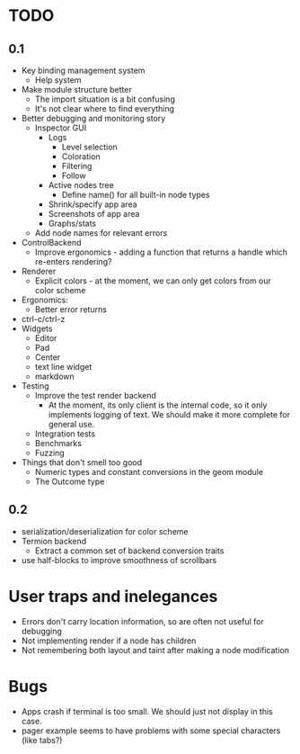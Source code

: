 
# TODO


## 0.1

- Key binding management system
  - Help system
- Make module structure better
  - The import situation is a bit confusing
  - It's not clear where to find everything
- Better debugging and monitoring story
  - Inspector GUI
    - Logs
      - Level selection
      - Coloration
      - Filtering
      - Follow
    - Active nodes tree
      - Define name() for all built-in node types
    - Shrink/specify app area
    - Screenshots of app area
    - Graphs/stats
  - Add node names for relevant errors
- ControlBackend
  - Improve ergonomics - adding a function that returns a handle which re-enters rendering?
- Renderer
  - Explicit colors - at the moment, we can only get colors from our color scheme
- Ergonomics:
  - Better error returns
- ctrl-c/ctrl-z
- Widgets
  - Editor
  - Pad
  - Center
  - text line widget
  - markdown
- Testing
  - Improve the test render backend
    - At the moment, its only client is the internal code, so it only implements
      logging of text. We should make it more complete for general use.
  - Integration tests
  - Benchmarks
  - Fuzzing
- Things that don't smell too good
  - Numeric types and constant conversions in the geom module
  - The Outcome type

## 0.2

- serialization/deserialization for color scheme
- Termion backend
  - Extract a common set of backend conversion traits
- use half-blocks to improve smoothness of scrollbars


# User traps and inelegances

  - Errors don't carry location information, so are often not useful for debugging
  - Not implementing render if a node has children
  - Not remembering both layout and taint after making a node modification

# Bugs

  - Apps crash if terminal is too small. We should just not display in this case.
  - pager example seems to have problems with some special characters (like tabs?)
